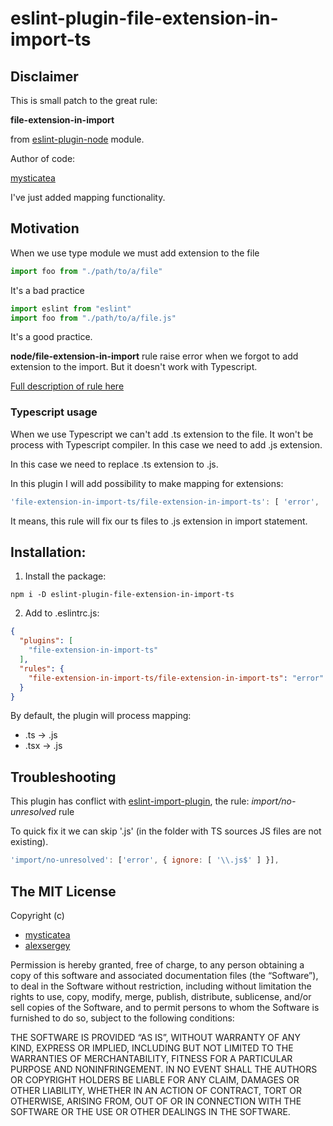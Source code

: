 # eslint-plugin-file-extension-in-import-ts

## Disclaimer

This is small patch to the great rule:

**file-extension-in-import**

from [eslint-plugin-node](https://github.com/mysticatea/eslint-plugin-node/) module.

Author of code:

[mysticatea](https://github.com/mysticatea)

I've just added mapping functionality.

## Motivation

When we use type module we must add extension to the file

```js
import foo from "./path/to/a/file"
```
It's a bad practice

```js
import eslint from "eslint"
import foo from "./path/to/a/file.js"
```

It's a good practice.

**node/file-extension-in-import** rule raise error when we forgot to add extension to the import. But it doesn't work with Typescript.

[Full description of rule here](https://github.com/mysticatea/eslint-plugin-node/blob/master/docs/rules/file-extension-in-import.md)

### Typescript usage

When we use Typescript we can't add .ts extension to the file. It won't be process with Typescript compiler. In this case we need to add .js extension.

In this case we need to replace .ts extension to .js.

In this plugin I will add possibility to make mapping for extensions:

```js
'file-extension-in-import-ts/file-extension-in-import-ts': [ 'error', 'always', { extensionsMapping: {'.ts': '.js'}}]
```

It means, this rule will fix our ts files to .js extension in import statement.

## Installation:

1. Install the package:
```shell
npm i -D eslint-plugin-file-extension-in-import-ts
```

2. Add to .eslintrc.js:
```json
{
  "plugins": [
    "file-extension-in-import-ts"
  ],
  "rules": {
    "file-extension-in-import-ts/file-extension-in-import-ts": "error"
  }
}
```

By default, the plugin will process mapping:

- .ts -> .js
- .tsx -> .js

## Troubleshooting

This plugin has conflict with [eslint-import-plugin](https://www.npmjs.com/package/eslint-plugin-import), the rule: *import/no-unresolved* rule

To quick fix it we can skip '.js' (in the folder with TS sources JS files are not existing).

```js
'import/no-unresolved': ['error', { ignore: [ '\\.js$' ] }],
```

## The MIT License

Copyright (c)
- [mysticatea](https://github.com/mysticatea)
- [alexsergey](https://github.com/AlexSergey)

Permission is hereby granted, free of charge, to any person obtaining a copy of this software and associated
documentation files (the “Software”), to deal in the Software without restriction, including without limitation the
rights to use, copy, modify, merge, publish, distribute, sublicense, and/or sell copies of the Software, and to permit
persons to whom the Software is furnished to do so, subject to the following conditions:

THE SOFTWARE IS PROVIDED “AS IS”, WITHOUT WARRANTY OF ANY KIND, EXPRESS OR IMPLIED, INCLUDING BUT NOT LIMITED TO THE
WARRANTIES OF MERCHANTABILITY, FITNESS FOR A PARTICULAR PURPOSE AND NONINFRINGEMENT. IN NO EVENT SHALL THE AUTHORS OR
COPYRIGHT HOLDERS BE LIABLE FOR ANY CLAIM, DAMAGES OR OTHER LIABILITY, WHETHER IN AN ACTION OF CONTRACT, TORT OR
OTHERWISE, ARISING FROM, OUT OF OR IN CONNECTION WITH THE SOFTWARE OR THE USE OR OTHER DEALINGS IN THE SOFTWARE.
